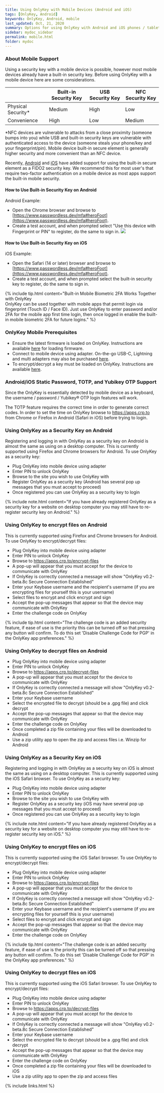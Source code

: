 ```yaml
---
title: Using OnlyKey with Mobile Devices (Android and iOS)
tags: [OnlyKey, Android]
keywords: OnlyKey, Android, mobile
last_updated: Oct, 21, 2020
summary: Options for using OnlyKey with Android and iOS phones / tablets
sidebar: mydoc_sidebar
permalink: mobile.html
folder: mydoc
---
```


### About Mobile Support

Using a security key with a mobile device is possible, however most mobile devices already have a built-in security key. Before using OnlyKey with a mobile device here are some considerations.

|  | Built-in Security Key | USB Security Key | NFC Security Key |
|-------|--------|---------|---------|
| Physical Security* | Medium | High | Low |
| Convenience | High | Low | Medium |

*NFC devices are vulnerable to attacks from a close proximity (someone bumps into you) while USB and built-in security keys are vulnerable with authenticated access to the device (someone steals your phone/key and your fingerprint/pin). Mobile device built-in secure element is generally higher security and more convenient than an NFC device.

Recently, [Android](https://fidoalliance.org/news-your-google-android-7-phone-is-now-a-fido2-security-key/) and [iOS](https://www.theverge.com/2020/6/24/21301509/apple-safari-14-browser-face-touch-id-logins-webauthn-fido2) have added support for using the built-in secure element as a FIDO2 security key. We recommend this for most user's that require two-factor authentication on a mobile device as most apps support the built-in mobile security.

#### How to Use Built-in Security Key on Android

Android Example:
- Open the Chrome browser and browse to [https://www.passwordless.dev/mfa#heroFoot](https://www.passwordless.dev/mfa#heroFoot).
- Create a test account, and when prompted select "Use this device with Fingerprint or PIN" to register, do the same to sign in.
![](https://raw.githubusercontent.com/trustcrypto/trustcrypto.github.io/master/images/android-built-in.png)

#### How to Use Built-in Security Key on iOS

iOS Example:
- Open the Safari (14 or later) browser and browse to [https://www.passwordless.dev/mfa#heroFoot](https://www.passwordless.dev/mfa#heroFoot).
- Create a test account, and when prompted select the built-in security key to register, do the same to sign in.

{% include tip.html content="Built-in Mobile Biometric 2FA Works Together with OnlyKey <br>OnlyKey can be used together with mobile apps that permit login via fingerprint (Touch ID / Face ID). Just use OnlyKey to enter password and/or 2FA for the mobile app first time login, then once logged in enable the built-in mobile biometric 2FA for future logins." %}

### OnlyKey Mobile Prerequisites

- Ensure the latest firmware is loaded on OnlyKey. Instructions are available [here](https://docs.crp.to/usersguide.html#loading-onlykey-firmware) for loading firmware.
- Connect to mobile device using adapter. On-the-go USB-C, Lightning and multi adapters may also be purchased [here](https://onlykey.io/collections/accessories-1).
- To encrypt/decrypt a key must be loaded on OnlyKey. Instructions are available [here](https://docs.crp.to/importpgp.html#generating-keys).

### Android/iOS Static Password, TOTP, and Yubikey OTP Support

Since the OnlyKey is essentially detected by mobile device as a keyboard, the username / password / Yubikey® OTP login features will work.

The TOTP feature requires the correct time in order to generate correct codes. In order to set the time on OnlyKey browse to https://apps.crp.to from Chrome or Firefox in Android (Safari in iOS) before trying to login.

### Using OnlyKey as a Security Key on Android

Registering and logging in with OnlyKey as a security key on Android is almost the same as using on a desktop computer. This is currently supported using Firefox and Chrome browsers for Android. To use OnlyKey as a security key:

- Plug OnlyKey into mobile device using adapter
- Enter PIN to unlock OnlyKey
- Browse to the site you wish to use OnlyKey with
- Register OnlyKey as a security key (Android has several pop up messages that you must accept to proceed)
- Once registered you can use OnlyKey as a security key to login

{% include note.html content="If you have already registered OnlyKey as a security key for a website on desktop computer you may still have to re-register security key on Android." %}

### Using OnlyKey to encrypt files on Android

This is currently supported using Firefox and Chrome browsers for Android. To use OnlyKey to encrypt/decrypt files:

- Plug OnlyKey into mobile device using adapter
- Enter PIN to unlock OnlyKey
- Browse to https://apps.crp.to/encrypt-files
- A pop-up will appear that you must accept for the device to communicate with OnlyKey
- If OnlyKey is correctly connected a message will show "OnlyKey v0.2-beta.8c Secure Connection Established"
- Enter your Keybase username and the recipient's username (if you are encrypting files for yourself this is your username)
- Select files to encrypt and click encrypt and sign
- Accept the pop-up messages that appear so that the device may communicate with OnlyKey
- Enter the challenge code on OnlyKey

{% include tip.html content="The challenge code is an added security feature, if ease of use is the priority this can be turned off so that pressing any button will confirm. To do this set 'Disable Challenge Code for PGP' in the OnlyKey app preferences." %}

### Using OnlyKey to decrypt files on Android

- Plug OnlyKey into mobile device using adapter
- Enter PIN to unlock OnlyKey
- Browse to https://apps.crp.to/decrypt-files
- A pop-up will appear that you must accept for the device to communicate with OnlyKey
- If OnlyKey is correctly connected a message will show "OnlyKey v0.2-beta.8c Secure Connection Established"
- Enter your Keybase username
- Select the encrypted file to decrypt (should be a .gpg file) and click decrypt
- Accept the pop-up messages that appear so that the device may communicate with OnlyKey
- Enter the challenge code on OnlyKey
- Once completed a zip file containing your files will be downloaded to Android
- Use a zip utility app to open the zip and access files i.e. Winzip for Android


### Using OnlyKey as a Security Key on iOS

Registering and logging in with OnlyKey as a security key on iOS is almost the same as using on a desktop computer. This is currently supported using the iOS Safari browser. To use OnlyKey as a security key:

- Plug OnlyKey into mobile device using adapter
- Enter PIN to unlock OnlyKey
- Browse to the site you wish to use OnlyKey with
- Register OnlyKey as a security key (iOS may have several pop up messages that you must accept to proceed)
- Once registered you can use OnlyKey as a security key to login

{% include note.html content="If you have already registered OnlyKey as a security key for a website on desktop computer you may still have to re-register security key on iOS." %}

### Using OnlyKey to encrypt files on iOS

This is currently supported using the iOS Safari browser. To use OnlyKey to encrypt/decrypt files:

- Plug OnlyKey into mobile device using adapter
- Enter PIN to unlock OnlyKey
- Browse to https://apps.crp.to/encrypt-files
- A pop-up will appear that you must accept for the device to communicate with OnlyKey
- If OnlyKey is correctly connected a message will show "OnlyKey v0.2-beta.8c Secure Connection Established"
- Enter your Keybase username and the recipient's username (if you are encrypting files for yourself this is your username)
- Select files to encrypt and click encrypt and sign
- Accept the pop-up messages that appear so that the device may communicate with OnlyKey
- Enter the challenge code on OnlyKey

{% include tip.html content="The challenge code is an added security feature, if ease of use is the priority this can be turned off so that pressing any button will confirm. To do this set 'Disable Challenge Code for PGP' in the OnlyKey app preferences." %}

### Using OnlyKey to decrypt files on iOS

This is currently supported using the iOS Safari browser. To use OnlyKey to encrypt/decrypt files:

- Plug OnlyKey into mobile device using adapter
- Enter PIN to unlock OnlyKey
- Browse to https://apps.crp.to/decrypt-files
- A pop-up will appear that you must accept for the device to communicate with OnlyKey
- If OnlyKey is correctly connected a message will show "OnlyKey v0.2-beta.8c Secure Connection Established"
- Enter your Keybase username
- Select the encrypted file to decrypt (should be a .gpg file) and click decrypt
- Accept the pop-up messages that appear so that the device may communicate with OnlyKey
- Enter the challenge code on OnlyKey
- Once completed a zip file containing your files will be downloaded to iOS
- Use a zip utility app to open the zip and access files

{% include links.html %}
